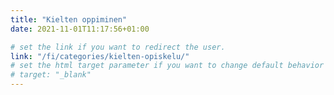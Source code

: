 ```yaml
---
title: "Kielten oppiminen"
date: 2021-11-01T11:17:56+01:00

# set the link if you want to redirect the user.
link: "/fi/categories/kielten-opiskelu/"
# set the html target parameter if you want to change default behavior
# target: "_blank"
---
```

